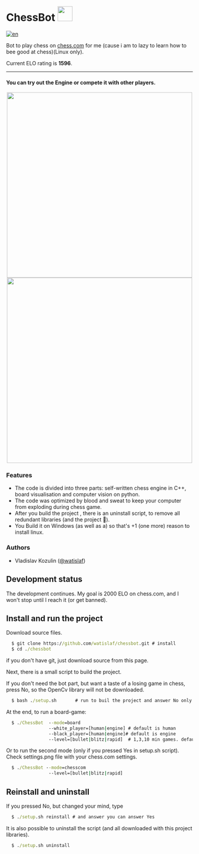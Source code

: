 # ChessBot  <img src="https://user-images.githubusercontent.com/45079123/147250964-53ae261a-dbf4-4c46-9a4d-3f1f3d6d2ab8.png" width="40 px">


[![en](https://img.shields.io/badge/lang-en-yellow.svg)](README.md)

Bot to play chess on [chess.com](https://www.qt.io) for me  (cause
i am to lazy to learn how to bee good at chess)(Linux only).

Current ELO rating is **1596**.
___

#### You can try out the Engine or compete it with other players.

<p align="center">
<img src="https://user-images.githubusercontent.com/45079123/147157396-f7b8a9df-eb38-4eb6-9d52-bf376e4eda51.png" width="500 px">
<img src="https://user-images.githubusercontent.com/45079123/147156687-36e98daf-9ffc-49ea-bd2c-0f997b0d3b96.png" width="500 px" >
</p>

### Features

* The code is divided into three parts: self-written chess engine in C++, board
  visualisation and computer vision on python.
* The code was optimized by blood and sweat to keep your computer from exploding
  during chess game.
* After you build the project , there is an uninstall script, to remove all
  redundant libraries (and the project 🥲).
* You Build it on Windows (as well as a) so that's +1 (one more) reason to
  install linux.

### Authors

* Vladislav Kozulin ([@watislaf](https://github.com/watislaf))

## Development status

The development continues. My goal is 2000 ELO on chess.com, and I won't stop
until I reach it (or get banned).

## Install and run the project

Download source files.

```bat
  $ git clone https://github.com/watislaf/chessbot.git # install
  $ cd ./chessbot
```
if you don't have git, just download source from this page.

Next, there is a small script to build the project.

If you don't need the bot part, but want a taste of a losing game in chess,
press No, so the OpenCv library will not be downloaded.

```bat
  $ bash ./setup.sh       # run to buil the project and answer No only if you do not need 
```

At the end, to run a board-game:

```bat
  $ ./ChessBot  --mode=board 
                --white_player=[human|engine] # default is human
                --black_player=[human|engine]# default is engine
                --level=[bullet|blitz|rapid]  # 1,3,10 min games. default is bullet
```

Or to run the second mode (only if you pressed Yes in setup.sh script). Check settings.png file with your chess.com settings.

```bat
  $ ./ChessBot --mode=chesscom                 
                --level=[bullet|blitz|rapid]  
```

## Reinstall and uninstall

If you pressed No, but changed your mind, type

```bat
  $ ./setup.sh reinstall # and answer you can answer Yes
```

It is also possible to uninstall the script (and all downloaded with this
project libraries).   

```bat
  $ ./setup.sh uninstall 
```
